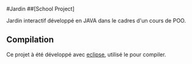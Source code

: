 #Jardin ##[School Project]

Jardin interactif développé en JAVA dans le cadres d'un cours de POO.

## Compilation

Ce projet à été développé avec [eclipse](https://www.eclipse.org), utilisé le pour compiler.
